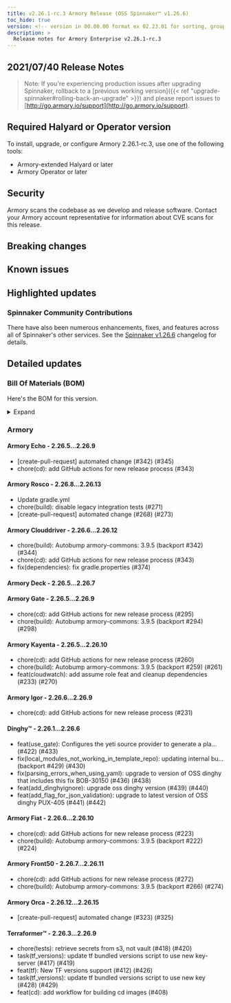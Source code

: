 ```yaml
---
title: v2.26.1-rc.3 Armory Release (OSS Spinnaker™ v1.26.6)
toc_hide: true
version: <!-- version in 00.00.00 format ex 02.23.01 for sorting, grouping --> 
description: >
  Release notes for Armory Enterprise v2.26.1-rc.3 
---
```


## 2021/07/40 Release Notes

> Note: If you're experiencing production issues after upgrading Spinnaker, rollback to a [previous working version]({{< ref "upgrade-spinnaker#rolling-back-an-upgrade" >}}) and please report issues to [http://go.armory.io/support](http://go.armory.io/support).
## Required Halyard or Operator version

To install, upgrade, or configure Armory 2.26.1-rc.3, use one of the following tools:

- Armory-extended Halyard <PUT IN A VERSION NUMBER> or later
- Armory Operator <PUT IN A VERSION NUMBER> or later

## Security

Armory scans the codebase as we develop and release software. Contact your Armory account representative for information about CVE scans for this release.

## Breaking changes
<!-- Copy/paste from the previous version if there are recent ones. We can drop breaking changes after 3 minor versions. Add new ones from OSS and Armory. -->

## Known issues
<!-- Copy/paste known issues from the previous version if they're not fixed. Add new ones from OSS and Armory. If there aren't any issues, state that so readers don't think we forgot to fill out this section. -->

## Highlighted updates

<!--
Each item category (such as UI) under here should be an h3 (###). List the following info that service owners should be able to provide:
- Major changes or new features we want to call out for Armory and OSS. Changes should be grouped under end user understandable sections. For example, instead of Deck, use UI. Instead of Fiat, use Permissions.
- Fixes to any known issues from previous versions that we have in release notes. These can all be grouped under a Fixed issues H3.
-->




###  Spinnaker Community Contributions

There have also been numerous enhancements, fixes, and features across all of Spinnaker's other services. See the
[Spinnaker v1.26.6](https://www.spinnaker.io/changelogs/1.26.6-changelog/) changelog for details.

## Detailed updates

### Bill Of Materials (BOM)

Here's the BOM for this version.
<details><summary>Expand</summary>
<pre class="highlight">
<code>version: 2.26.1-rc.3
timestamp: "2021-07-20 19:04:54"
services:
    clouddriver:
        commit: 58e826ca
        version: 2.26.12
    deck:
        commit: 09f8ec58
        version: 2.26.7
    dinghy:
        commit: 33f6f14c
        version: 2.26.6
    echo:
        commit: 3cdb74fa
        version: 2.26.9
    fiat:
        commit: b2360f92
        version: 2.26.10
    front50:
        commit: d3dfd429
        version: 2.26.11
    gate:
        commit: ec2ae48c
        version: 2.26.9
    igor:
        commit: a9b45bca
        version: 2.26.9
    kayenta:
        commit: 1d27eaf7
        version: 2.26.10
    monitoring-daemon:
        version: 2.26.0
    monitoring-third-party:
        version: 2.26.0
    orca:
        commit: 69f66bf3
        version: 2.26.15
    rosco:
        commit: 1dfc60f1
        version: 2.26.13
    terraformer:
        commit: "540902e6"
        version: 2.26.9
dependencies:
    redis:
        version: 2:2.8.4-2
artifactSources:
    dockerRegistry: docker.io/armory
</code>
</pre>
</details>

### Armory


#### Armory Echo - 2.26.5...2.26.9

  - [create-pull-request] automated change (#342) (#345)
  - chore(cd): add GitHub actions for new release process (#343)

#### Armory Rosco - 2.26.8...2.26.13

  - Update gradle.yml
  - chore(build): disable legacy integration tests (#271)
  - [create-pull-request] automated change (#268) (#273)

#### Armory Clouddriver - 2.26.6...2.26.12

  - chore(build): Autobump armory-commons: 3.9.5 (backport #342) (#344)
  - chore(cd): add GitHub actions for new release process (#343)
  - fix(dependencies): fix gradle.properties (#374)

#### Armory Deck - 2.26.5...2.26.7


#### Armory Gate - 2.26.5...2.26.9

  - chore(cd): add GitHub actions for new release process (#295)
  - chore(build): Autobump armory-commons: 3.9.5 (backport #294) (#298)

#### Armory Kayenta - 2.26.5...2.26.10

  - chore(cd): add GitHub actions for new release process (#260)
  - chore(build): Autobump armory-commons: 3.9.5 (backport #259) (#261)
  - feat(cloudwatch): add assume role feat and cleanup dependencies (#233) (#270)

#### Armory Igor - 2.26.6...2.26.9

  - chore(cd): add GitHub actions for new release process (#231)

#### Dinghy™ - 2.26.1...2.26.6

  - feat(use_gate): Configures the yeti source provider to generate a pla… (#422) (#433)
  - fix(local_modules_not_working_in_template_repo): updating internal bu… (backport #429) (#430)
  - fix(parsing_errors_when_using_yaml): upgrade to version of OSS dinghy that includes this fix BOB-30150 (#436) (#438)
  - feat(add_dinghyignore): upgrade oss dinghy version (#439) (#440)
  - feat(add_flag_for_json_validation): upgrade to latest version of OSS dinghy PUX-405 (#441) (#442)

#### Armory Fiat - 2.26.6...2.26.10

  - chore(cd): add GitHub actions for new release process (#223)
  - chore(build): Autobump armory-commons: 3.9.5 (backport #222) (#224)

#### Armory Front50 - 2.26.7...2.26.11

  - chore(cd): add GitHub actions for new release process (#272)
  - chore(build): Autobump armory-commons: 3.9.5 (backport #266) (#274)

#### Armory Orca - 2.26.12...2.26.15

  - [create-pull-request] automated change (#323) (#325)

#### Terraformer™ - 2.26.3...2.26.9

  - chore(tests): retrieve secrets from s3, not vault (#418) (#420)
  - task(tf_versions): update tf bundled versions script to use new key-server (#417) (#419)
  - feat(tf): New TF versions support (#412) (#426)
  - task(tf_versions): update tf bundled versions script to use new key (#428) (#429)
  - feat(cd): add workflow for building cd images (#408)

